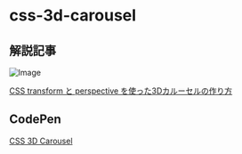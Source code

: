 # css-3d-carousel

## 解説記事

![Image](https://github.com/user-attachments/assets/1672f058-a061-4ada-8add-7dbcb2d2ec05)

[CSS transform と perspective を使った3Dカルーセルの作り方](https://hypb.dev/articles/css-3d-carousel)

## CodePen

[CSS 3D Carousel](https://codepen.io/kamenono/pen/myybJKY)